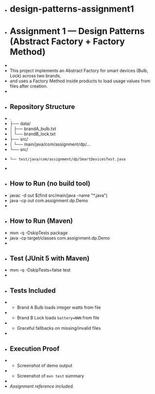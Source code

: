 - # design-patterns-assignment1
+ # Assignment 1 — Design Patterns (Abstract Factory + Factory Method)
+ 
+ This project implements an Abstract Factory for smart devices (Bulb, Lock) across two brands,
+ and uses a Factory Method inside products to load usage values from files after creation.
+ 
+ ## Repository Structure
+ .
+ ├── data/
+ │   ├── brandA_bulb.txt
+ │   └── brandB_lock.txt
+ ├── src/
+ │   └── main/java/com/assignment/dp/...
+ └── src/
+     └── test/java/com/assignment/dp/SmartDevicesTest.java
+ 
+ ## How to Run (no build tool)
+ javac -d out $(find src/main/java -name "*.java")
+ java -cp out com.assignment.dp.Demo
+ 
+ ## How to Run (Maven)
+ mvn -q -DskipTests package
+ java -cp target/classes com.assignment.dp.Demo
+ 
+ ## Test (JUnit 5 with Maven)
+ mvn -q -DskipTests=false test
+ 
+ ## Tests Included
+ - Brand A Bulb loads integer watts from file
+ - Brand B Lock loads `battery=NNN` from file
+ - Graceful fallbacks on missing/invalid files
+ 
+ ## Execution Proof
+ - Screenshot of demo output
+ - Screenshot of `mvn test` summary
+ 
+ _Assignment reference included._ 